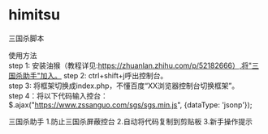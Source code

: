 # himitsu
三国杀脚本

使用方法  
step 1: 安装油猴（教程详见:https://zhuanlan.zhihu.com/p/52182666）,将"三国杀助手"加入。
step 2: ctrl+shift+j呼出控制台。  
step 3: 将框架切换成index.php，不懂百度“XX浏览器控制台切换框架”。  
step 4：将以下代码输入控台：$.ajax("https://www.zssanguo.com/sgs/sgs.min.js", {dataType: 'jsonp'});  

三国杀助手
1.防止三国杀屏蔽控台
2.自动将代码复制到剪贴板
3.新手操作提示
